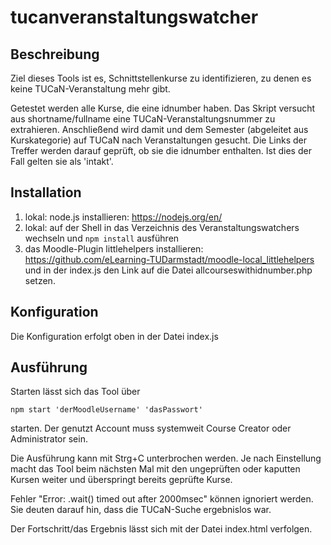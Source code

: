 # tucanveranstaltungswatcher
## Beschreibung
Ziel dieses Tools ist es, Schnittstellenkurse zu identifizieren, zu denen es keine TUCaN-Veranstaltung mehr gibt. 

Getestet werden alle Kurse, die eine idnumber haben. Das Skript versucht aus shortname/fullname eine TUCaN-Veranstaltungsnummer zu extrahieren. 
Anschließend wird damit und dem Semester (abgeleitet aus Kurskategorie) auf TUCaN nach Veranstaltungen gesucht. 
Die Links der Treffer werden darauf geprüft, ob sie die idnumber enthalten. Ist dies der Fall gelten sie als 'intakt'.

## Installation
1. lokal: node.js installieren: https://nodejs.org/en/
2. lokal: auf der Shell in das Verzeichnis des Veranstaltungswatchers wechseln und  ```npm install``` ausführen
3. das Moodle-Plugin littlehelpers installieren: https://github.com/eLearning-TUDarmstadt/moodle-local_littlehelpers und in der index.js den Link auf die Datei allcourseswithidnumber.php setzen.

## Konfiguration
Die Konfiguration erfolgt oben in der Datei index.js

## Ausführung
Starten lässt sich das Tool über
```
npm start 'derMoodleUsername' 'dasPasswort'
```
starten. Der genutzt Account muss systemweit Course Creator oder Administrator sein.

Die Ausführung kann mit Strg+C unterbrochen werden. Je nach Einstellung macht das Tool beim nächsten Mal mit den ungeprüften oder kaputten Kursen weiter
und überspringt bereits geprüfte Kurse.

Fehler "Error: .wait() timed out after 2000msec" können ignoriert werden. Sie deuten darauf hin, dass die TUCaN-Suche ergebnislos war.

Der Fortschritt/das Ergebnis lässt sich mit der Datei index.html verfolgen.
